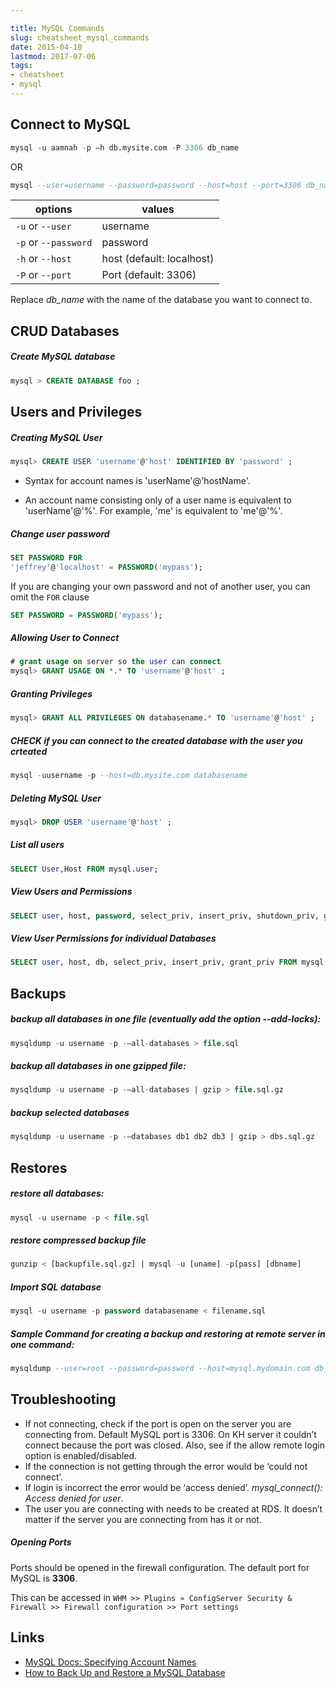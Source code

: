 ```yaml
---

title: MySQL Commands
slug: cheatsheet_mysql_commands
date: 2015-04-10
lastmod: 2017-07-06
tags: 
- cheatsheet
- mysql
---
```

 
Connect to MySQL
---

```sql
mysql -u aamnah -p —h db.mysite.com -P 3306 db_name  
```

OR

```sql
mysql --user=username --password=password --host=host --port=3306 db_name
```

| options              | values                    |
|----------------------|---------------------------|
| `-u` or `--user`     | username                  |
| `-p` or `--password` | password                  |
| `-h` or `--host`     | host (default: localhost) |
| `-P` or `--port`     | Port (default: 3306)      |

Replace _db_name_ with the name of the database you want to connect to.

CRUD Databases
---

##### Create MySQL database

```sql
mysql > CREATE DATABASE foo ;
```


Users and Privileges
---

##### Creating MySQL User

```sql
mysql> CREATE USER 'username'@'host' IDENTIFIED BY 'password' ;
```

- Syntax for account names is 'userName'@'hostName'.

- An account name consisting only of a user name is equivalent to 'userName'@'%'. For example, 'me' is equivalent to 'me'@'%'.

##### Change user password

```sql
SET PASSWORD FOR
'jeffrey'@'localhost' = PASSWORD('mypass');
```

If you are changing your own password and not of another user, you can omit the `FOR` clause

```sql
SET PASSWORD = PASSWORD('mypass');
```

##### Allowing User to Connect
    
```sql
# grant usage on server so the user can connect  
mysql> GRANT USAGE ON *.* TO 'username'@'host' ;
```

##### Granting Privileges

```sql
mysql> GRANT ALL PRIVILEGES ON databasename.* TO 'username'@'host' ;
```

##### CHECK if you can connect to the created database with the user you crteated

```sql
mysql -uusername -p --host=db.mysite.com databasename 
```

##### Deleting MySQL User

```sql
mysql> DROP USER 'username'@'host' ;
```

##### List all users

```sql
SELECT User,Host FROM mysql.user;
```

##### View Users and Permissions

```sql
SELECT user, host, password, select_priv, insert_priv, shutdown_priv, grant_priv FROM mysql.user
```

##### View User Permissions for individual Databases

```sql
SELECT user, host, db, select_priv, insert_priv, grant_priv FROM mysql.db
```

Backups
---

##### backup all databases in one file (eventually add the option --add-locks):

```sql
mysqldump -u username -p -–all-databases > file.sql
```

##### backup all databases in one gzipped file:

```sql
mysqldump -u username -p -–all-databases | gzip > file.sql.gz
```

##### backup selected databases

```sql
mysqldump -u username -p -–databases db1 db2 db3 | gzip > dbs.sql.gz
```

Restores
---

##### restore all databases:

```sql
mysql -u username -p < file.sql 
```

##### restore compressed backup file

```sql
gunzip < [backupfile.sql.gz] | mysql -u [uname] -p[pass] [dbname]
```

##### Import SQL database

```sql
mysql -u username -p password databasename < filename.sql
```

##### Sample Command for creating a backup and restoring at remote server in one command: 

```sql
mysqldump --user=root --password=password --host=mysql.mydomain.com db_1 | mysql --host=db.mysite.com --user=username --password=password db_1
```



Troubleshooting
---

- If not connecting, check if the port is open on the server you are connecting from. Default MySQL port is 3306. On KH server it couldn’t connect because the port was closed. Also, see if the allow remote login option is enabled/disabled.
- If the connection is not getting through the error would be ‘could not connect’.
- If login is incorrect the error would be ‘access denied’. *mysql_connect(): Access denied for user*.
- The user you are connecting with needs to be created at RDS. It doesn’t matter if the server you are connecting from has it or not.


##### **Opening Ports**
Ports should be opened in the firewall configuration. The default port for MySQL is **3306**.

This can be accessed in `WHM >> Plugins » ConfigServer Security & Firewall >> Firewall configuration >> Port settings`

Links
---

- [MySQL Docs: Specifying Account Names](https://dev.mysql.com/doc/refman/5.1/en/account-names.html)
- [How to Back Up and Restore a MySQL Database](http://webcheatsheet.com/sql/mysql_backup_restore.php)
